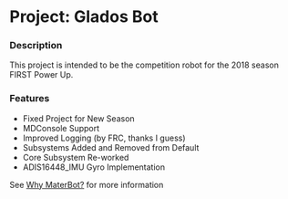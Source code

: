 # Project: Glados Bot

### Description

This project is intended to be the competition robot for the 2018 season FIRST Power Up.

### Features
* Fixed Project for New Season
* MDConsole Support
* Improved Logging (by FRC, thanks I guess)
* Subsystems Added and Removed from Default
* Core Subsystem Re-worked
* ADIS16448_IMU Gyro Implementation

See [Why MaterBot?](https://github.com/MDHSRobotics/TeamWiki/wiki/Why%20MaterBot) for more information
